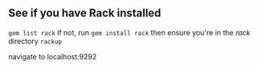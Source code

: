 ## See if you have Rack installed

```gem list rack```
if not, run
```gem install rack```
then ensure you're in the *rack* directory
```rackup```

navigate to localhost:9292
